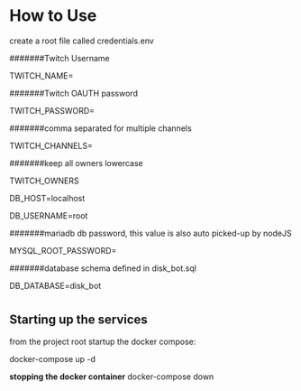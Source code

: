 # **How to Use**

create a root file called credentials.env

#######Twitch Username

TWITCH_NAME=

#######Twitch OAUTH password

TWITCH_PASSWORD=

#######comma separated for multiple channels

TWITCH_CHANNELS=   

#######keep all owners lowercase

TWITCH_OWNERS


DB_HOST=localhost

DB_USERNAME=root

#######mariadb db password, this value is also auto picked-up by nodeJS

MYSQL_ROOT_PASSWORD=

#######database schema defined in disk_bot.sql

DB_DATABASE=disk_bot
#
## **Starting up the services**

from the project root startup the docker compose:

docker-compose up -d

**stopping the docker container**
docker-compose down
